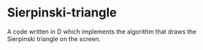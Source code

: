 # Sierpinski-triangle
A code written in D which implements the algorithm that draws the Sierpinski triangle on the screen. 
